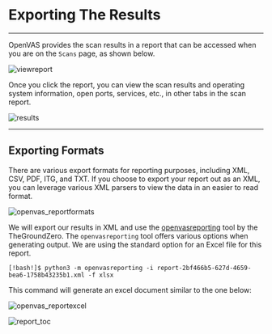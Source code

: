 # Exporting The Results

---

OpenVAS provides the scan results in a report that can be accessed when you are on the `Scans` page, as shown below.

![viewreport](https://academy.hackthebox.com/storage/modules/108/openvas/viewingreport.png)

Once you click the report, you can view the scan results and operating system information, open ports, services, etc., in other tabs in the scan report.

![results](https://academy.hackthebox.com/storage/modules/108/openvas/openvas_reports.png)

---

## Exporting Formats

There are various export formats for reporting purposes, including XML, CSV, PDF, ITG, and TXT. If you choose to export your report out as an XML, you can leverage various XML parsers to view the data in an easier to read format.

![openvas_reportformats](https://academy.hackthebox.com/storage/modules/108/openvas/reportformat.png)

We will export our results in XML and use the [openvasreporting](https://github.com/TheGroundZero/openvasreporting) tool by the TheGroundZero. The `openvasreporting` tool offers various options when generating output. We are using the standard option for an Excel file for this report.

```shell-session
[!bash!]$ python3 -m openvasreporting -i report-2bf466b5-627d-4659-bea6-1758b43235b1.xml -f xlsx
```

This command will generate an excel document similar to the one below:

![openvas_reportexcel](https://academy.hackthebox.com/storage/modules/108/openvas/openvas_report.png)

![report_toc](https://academy.hackthebox.com/storage/modules/108/openvas/report_toc.png)

